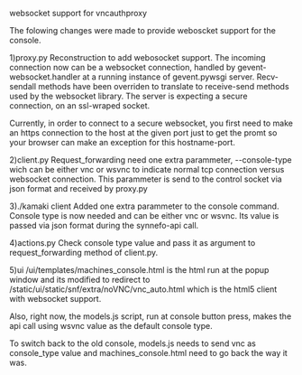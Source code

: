 websocket support for vncauthproxy

The folowing changes were made to provide weboscket support for the console.

1)proxy.py
  Reconstruction to add webosocket support. The incoming connection now can be a websocket connection, handled by gevent-websocket.handler at a running instance of gevent.pywsgi server. Recv-sendall methods have been overriden to translate to receive-send methods used by the websocket library. The server is expecting a secure connection, on an ssl-wraped socket.

  Currently, in order to connect to a secure websocket, you first need to make an https connection to the host at the given port just to get the promt so your browser can make an exception for this hostname-port.

2)client.py
  Request_forwarding need one extra parammeter, --console-type wich can be either vnc or wsvnc to indicate normal tcp connection versus websocket connection. This parammeter is send to the control socket via json format and received by proxy.py

3)./kamaki client
  Added one extra parammeter to the console command. Console type is now needed and can be either vnc or wsvnc. Its value is passed via json format during the synnefo-api call.

4)actions.py
  Check console type value and pass it as argument to request_forwarding method of client.py.

5)ui
  /ui/templates/machines_console.html is the html run at the popup window and its modified to redirect to /static/ui/static/snf/extra/noVNC/vnc_auto.html which is the html5 client with websocket support.

  Also, right now, the models.js script, run at console button press, makes the api call using wsvnc value as the default console type.

  To switch back to the old console, models.js needs to send vnc as console_type value and machines_console.html need to go back the way it was.

